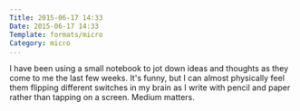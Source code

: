 ```yaml
---
Title: 2015-06-17 14:33
Date: 2015-06-17 14:33
Template: formats/micro
Category: micro
...
```


I have been using a small notebook to jot down ideas and thoughts as they come
to me the last few weeks. It's funny, but I can almost physically feel them
flipping different switches in my brain as I write with pencil and paper rather
than tapping on a screen. Medium matters.
